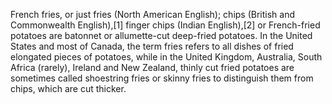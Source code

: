 French fries, or just fries (North American English); chips (British and Commonwealth English),[1] finger chips (Indian English),[2] or French-fried potatoes are batonnet or allumette-cut deep-fried potatoes. In the United States and most of Canada, the term fries refers to all dishes of fried elongated pieces of potatoes, while in the United Kingdom, Australia, South Africa (rarely), Ireland and New Zealand, thinly cut fried potatoes are sometimes called shoestring fries or skinny fries to distinguish them from chips, which are cut thicker.


